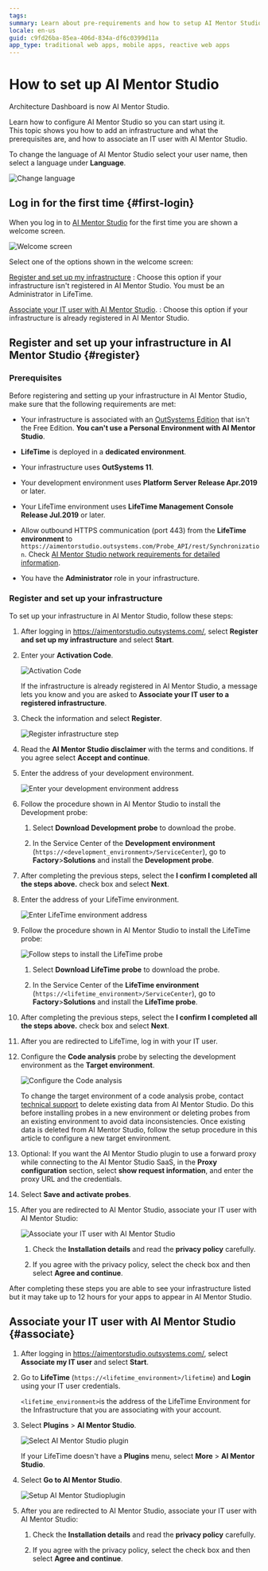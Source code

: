 ```yaml
---
tags: 
summary: Learn about pre-requirements and how to setup AI Mentor Studio.
locale: en-us
guid: c9fd26ba-85ea-406d-834a-df6c0399d11a
app_type: traditional web apps, mobile apps, reactive web apps
---
```


# How to set up AI Mentor Studio

<div class="info" markdown="1">

Architecture Dashboard is now AI Mentor Studio.

</div>

Learn how to configure AI Mentor Studio so you can start using it.  
This topic shows you how to add an infrastructure and what the prerequisites are, and how to associate an IT user with AI Mentor Studio. 

<div class="info" markdown="1">

To change the language of AI Mentor Studio select your user name, then select a language under **Language**.

![Change language](images/setup-language-ad.png)

</div>

## Log in for the first time {#first-login}

When you log in to [AI Mentor Studio](https://aimentorstudio.outsystems.com/) for the first time you are shown a welcome screen.

![Welcome screen](images/setup-choose-ad.png)

Select one of the options shown in the welcome screen:

[Register and set up my infrastructure](#register)
:   Choose this option if your infrastructure isn't registered in AI Mentor Studio. You must be an Administrator in LifeTime.

[Associate your IT user with AI Mentor Studio](#associate).
:   Choose this option if your infrastructure is already registered in AI Mentor Studio.

## Register and set up your infrastructure in AI Mentor Studio {#register}

### Prerequisites

Before registering and setting up your infrastructure in AI Mentor Studio, make sure that the following requirements are met:

* Your infrastructure is associated with an [OutSystems Edition](https://www.outsystems.com/pricing-and-editions/) that isn't the Free Edition. **You can't use a Personal Environment with AI Mentor Studio**.

* **LifeTime** is deployed in a **dedicated environment**.

* Your infrastructure uses **OutSystems 11**.

* Your development environment uses **Platform Server Release Apr.2019** or later.

* Your LifeTime environment uses **LifeTime Management Console Release Jul.2019** or later.	

* Allow outbound HTTPS communication (port 443) from the  **LifeTime environment** to `https://aimentorstudio.outsystems.com/Probe_API/rest/Synchronization`. Check [AI Mentor Studio network requirements for detailed information](../../setup-maintain/setup/network-requirements.md#ai-mentor-studio).

* You have the **Administrator** role in your infrastructure.

### Register and set up your infrastructure

To set up your infrastructure in AI Mentor Studio, follow these steps:

1. After logging in https://aimentorstudio.outsystems.com/, select **Register and set up my infrastructure** and select **Start**.

1. Enter your **Activation Code**.

    ![Activation Code](images/setup-infrastructure-activation-code-ad.png)

    <div class="info" markdown="1">

    If the infrastructure is already registered in AI Mentor Studio, a message lets you know and you are asked to **Associate your IT user to a registered infrastructure**.

    </div>

1. Check the information and select **Register**.

    ![Register infrastructure step](images/setup-code-names-ad.png)

1. Read the **AI Mentor Studio disclaimer** with the terms and conditions. If you agree select **Accept and continue**.

1. Enter the address of your development environment.

    ![Enter your development environment address](images/setup-infrastructure-dev-probe-address-ad.png)

1. Follow the procedure shown in AI Mentor Studio to install the Development probe:

    1. Select **Download Development probe** to download the probe.

    1. In the Service Center of the **Development environment** (`https://<development_environment>/ServiceCenter`), go to **Factory**>**Solutions** and install the **Development probe**.

1. After completing the previous steps, select the **I confirm I completed all the steps above.** check box and select **Next**.

1. Enter the address of your LifeTime environment.

    ![Enter LifeTime environment address](images/setup-infrastructure-lifetime-probe-address-ad.png)

1. Follow the procedure shown in AI Mentor Studio to install the LifeTime probe:

    ![Follow steps to install the LifeTime probe](images/setup-infrastructure-lifetime-probe-steps-ad.png)

    1. Select **Download LifeTime probe** to download the probe.

    1. In the Service Center of the **LifeTime environment** (`https://<lifetime_environment>/ServiceCenter`), go to **Factory**>**Solutions** and install the **LifeTime probe**.

1. After completing the previous steps, select the **I confirm I completed all the steps above.** check box and select **Next**.

1. After you are redirected to LifeTime, log in with your IT user.

1. Configure the **Code analysis** probe by selecting the development environment as the **Target environment**. 

    ![Configure the Code analysis](images/setup-probes-configure-lt.png)

    <div class="info" markdown="1">

    To change the target environment of a code analysis probe, contact [technical support](https://success.outsystems.com/Support/Enterprise_Customers/OutSystems_Support/01_Contact_OutSystems_technical_support) to delete existing data from AI Mentor Studio. Do this before installing probes in a new environment or deleting probes from an existing environment to avoid data inconsistencies. Once existing data is deleted from AI Mentor Studio, follow the setup procedure in this article to configure a new target environment.
    
    </div>

1. Optional: If you want the AI Mentor Studio plugin to use a forward proxy while connecting to the AI Mentor Studio SaaS, in the **Proxy configuration** section, select **show request information**, and enter the proxy URL and the credentials.

1. Select **Save and activate probes**.

1. After you are redirected to AI Mentor Studio, associate your IT user with AI Mentor Studio:

    ![Associate your IT user with AI Mentor Studio](images/setup-associate-accept-ad.png)

    1. Check the **Installation details** and read the **privacy policy** carefully.

    1. If you agree with the privacy policy, select the check box and then select **Agree and continue**.

After completing these steps you are able to see your infrastructure listed but it may take up to 12 hours for your apps to appear in AI Mentor Studio.

## Associate your IT user with AI Mentor Studio {#associate}

1. After logging in https://aimentorstudio.outsystems.com/, select **Associate my IT user** and select **Start**.

1. Go to **LifeTime** (`https://<lifetime_environment>/lifetime`) and **Login** using your IT user credentials.

    `<lifetime_environment>`is the address of the LifeTime Environment for the Infrastructure that you are associating with your account.

1. Select **Plugins** \> **AI Mentor Studio**.

    ![Select AI Mentor Studio plugin](images/setup-plugin-lt.png)

    <div class="info" markdown="1">

    If your LifeTime doesn't have a **Plugins** menu, select **More** \> **AI Mentor Studio**.

    </div>

1. Select **Go to AI Mentor Studio**.

    ![Setup AI Mentor Studioplugin](images/setup-plugin-go-to-lt.png)

1. After you are redirected to AI Mentor Studio, associate your IT user with AI Mentor Studio:

    1. Check the **Installation details** and read the **privacy policy** carefully.

    1. If you agree with the privacy policy, select the check box and then select **Agree and continue**.
